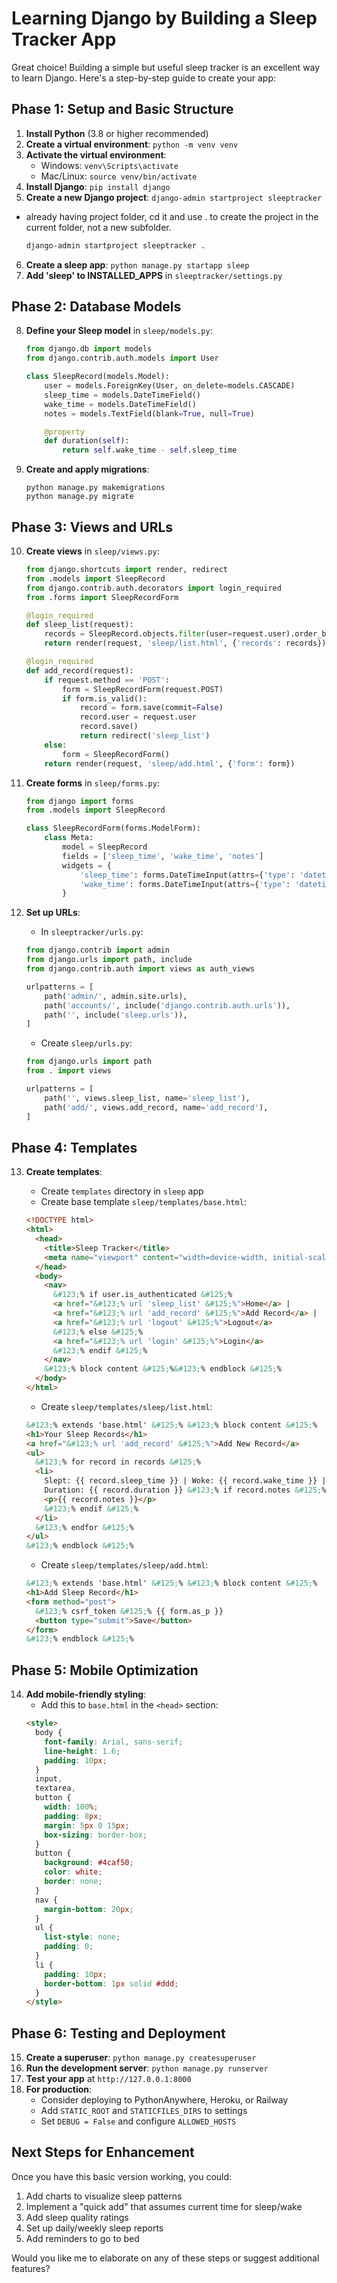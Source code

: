 # Learning Django by Building a Sleep Tracker App

Great choice! Building a simple but useful sleep tracker is an excellent way to learn Django. Here's a step-by-step guide to create your app:

## Phase 1: Setup and Basic Structure

1. **Install Python** (3.8 or higher recommended)
2. **Create a virtual environment**: `python -m venv venv`
3. **Activate the virtual environment**:
   - Windows: `venv\Scripts\activate`
   - Mac/Linux: `source venv/bin/activate`
4. **Install Django**: `pip install django`
5. **Create a new Django project**: `django-admin startproject sleeptracker`

- already having project folder, cd it and use . to create the project in the current folder, not a new subfolder.
  ```sh
  django-admin startproject sleeptracker .
  ```

6. **Create a sleep app**: `python manage.py startapp sleep`
7. **Add 'sleep' to INSTALLED_APPS** in `sleeptracker/settings.py`

## Phase 2: Database Models

8. **Define your Sleep model** in `sleep/models.py`:

   ```python
   from django.db import models
   from django.contrib.auth.models import User

   class SleepRecord(models.Model):
       user = models.ForeignKey(User, on_delete=models.CASCADE)
       sleep_time = models.DateTimeField()
       wake_time = models.DateTimeField()
       notes = models.TextField(blank=True, null=True)

       @property
       def duration(self):
           return self.wake_time - self.sleep_time
   ```

9. **Create and apply migrations**:
   ```
   python manage.py makemigrations
   python manage.py migrate
   ```

## Phase 3: Views and URLs

10. **Create views** in `sleep/views.py`:

    ```python
    from django.shortcuts import render, redirect
    from .models import SleepRecord
    from django.contrib.auth.decorators import login_required
    from .forms import SleepRecordForm

    @login_required
    def sleep_list(request):
        records = SleepRecord.objects.filter(user=request.user).order_by('-sleep_time')
        return render(request, 'sleep/list.html', {'records': records})

    @login_required
    def add_record(request):
        if request.method == 'POST':
            form = SleepRecordForm(request.POST)
            if form.is_valid():
                record = form.save(commit=False)
                record.user = request.user
                record.save()
                return redirect('sleep_list')
        else:
            form = SleepRecordForm()
        return render(request, 'sleep/add.html', {'form': form})
    ```

11. **Create forms** in `sleep/forms.py`:

    ```python
    from django import forms
    from .models import SleepRecord

    class SleepRecordForm(forms.ModelForm):
        class Meta:
            model = SleepRecord
            fields = ['sleep_time', 'wake_time', 'notes']
            widgets = {
                'sleep_time': forms.DateTimeInput(attrs={'type': 'datetime-local'}),
                'wake_time': forms.DateTimeInput(attrs={'type': 'datetime-local'}),
            }
    ```

12. **Set up URLs**:

    - In `sleeptracker/urls.py`:

    ```python
    from django.contrib import admin
    from django.urls import path, include
    from django.contrib.auth import views as auth_views

    urlpatterns = [
        path('admin/', admin.site.urls),
        path('accounts/', include('django.contrib.auth.urls')),
        path('', include('sleep.urls')),
    ]
    ```

    - Create `sleep/urls.py`:

    ```python
    from django.urls import path
    from . import views

    urlpatterns = [
        path('', views.sleep_list, name='sleep_list'),
        path('add/', views.add_record, name='add_record'),
    ]
    ```

## Phase 4: Templates

13. **Create templates**:

    - Create `templates` directory in `sleep` app
    - Create base template `sleep/templates/base.html`:

    ```html
    <!DOCTYPE html>
    <html>
      <head>
        <title>Sleep Tracker</title>
        <meta name="viewport" content="width=device-width, initial-scale=1" />
      </head>
      <body>
        <nav>
          &#123;% if user.is_authenticated &#125;%
          <a href="&#123;% url 'sleep_list' &#125;%">Home</a> |
          <a href="&#123;% url 'add_record' &#125;%">Add Record</a> |
          <a href="&#123;% url 'logout' &#125;%">Logout</a>
          &#123;% else &#125;%
          <a href="&#123;% url 'login' &#125;%">Login</a>
          &#123;% endif &#125;%
        </nav>
        &#123;% block content &#125;%&#123;% endblock &#125;%
      </body>
    </html>
    ```

    - Create `sleep/templates/sleep/list.html`:

    ```html
    &#123;% extends 'base.html' &#125;% &#123;% block content &#125;%
    <h1>Your Sleep Records</h1>
    <a href="&#123;% url 'add_record' &#125;%">Add New Record</a>
    <ul>
      &#123;% for record in records &#125;%
      <li>
        Slept: {{ record.sleep_time }} | Woke: {{ record.wake_time }} |
        Duration: {{ record.duration }} &#123;% if record.notes &#125;%
        <p>{{ record.notes }}</p>
        &#123;% endif &#125;%
      </li>
      &#123;% endfor &#125;%
    </ul>
    &#123;% endblock &#125;%
    ```

    - Create `sleep/templates/sleep/add.html`:

    ```html
    &#123;% extends 'base.html' &#125;% &#123;% block content &#125;%
    <h1>Add Sleep Record</h1>
    <form method="post">
      &#123;% csrf_token &#125;% {{ form.as_p }}
      <button type="submit">Save</button>
    </form>
    &#123;% endblock &#125;%
    ```

## Phase 5: Mobile Optimization

14. **Add mobile-friendly styling**:
    - Add this to `base.html` in the `<head>` section:
    ```html
    <style>
      body {
        font-family: Arial, sans-serif;
        line-height: 1.6;
        padding: 10px;
      }
      input,
      textarea,
      button {
        width: 100%;
        padding: 8px;
        margin: 5px 0 15px;
        box-sizing: border-box;
      }
      button {
        background: #4caf50;
        color: white;
        border: none;
      }
      nav {
        margin-bottom: 20px;
      }
      ul {
        list-style: none;
        padding: 0;
      }
      li {
        padding: 10px;
        border-bottom: 1px solid #ddd;
      }
    </style>
    ```

## Phase 6: Testing and Deployment

15. **Create a superuser**: `python manage.py createsuperuser`
16. **Run the development server**: `python manage.py runserver`
17. **Test your app** at `http://127.0.0.1:8000`
18. **For production**:
    - Consider deploying to PythonAnywhere, Heroku, or Railway
    - Add `STATIC_ROOT` and `STATICFILES_DIRS` to settings
    - Set `DEBUG = False` and configure `ALLOWED_HOSTS`

## Next Steps for Enhancement

Once you have this basic version working, you could:

1. Add charts to visualize sleep patterns
2. Implement a "quick add" that assumes current time for sleep/wake
3. Add sleep quality ratings
4. Set up daily/weekly sleep reports
5. Add reminders to go to bed

Would you like me to elaborate on any of these steps or suggest additional features?

